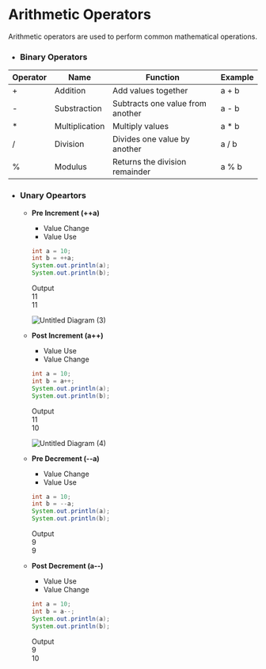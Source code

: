 # Arithmetic Operators

Arithmetic operators are used to perform common mathematical operations.

- ### Binary Operators

| Operator | Name | Function | Example | 
|----------|------|----------|---------|
| + | Addition | Add values together | a + b |
| - | Substraction| Subtracts one value from another| a - b |
| * | Multiplication | Multiply values | a * b |
| / | Division | Divides one value by another | a / b |
| % | Modulus | Returns the division remainder | a % b |

- ### Unary Opeartors

  - **Pre Increment (++a)**
    - Value Change
    - Value Use

  
    ```java
    int a = 10;
    int b = ++a;
    System.out.println(a);
    System.out.println(b);
    ```
    Output  
    11  
    11  
  
    ![Untitled Diagram (3)](https://github.com/Swapnadip2005/Java_DSA_Insider/assets/149895037/1f7309ba-9a3d-440e-bf78-e9a75dede443)


  - **Post Increment (a++)**
    - Value Use
    - Value Change


    ```java
    int a = 10;
    int b = a++;
    System.out.println(a);
    System.out.println(b);
    ```
     Output  
    11  
    10

    ![Untitled Diagram (4)](https://github.com/Swapnadip2005/Java_DSA_Insider/assets/149895037/b2bc3834-22ed-42e3-92c6-b5b62233cbe8)

  - **Pre Decrement (--a)**
    - Value Change
    - Value Use
 
    
    ```java
    int a = 10;
    int b = --a;
    System.out.println(a);
    System.out.println(b);
    ```
    Output  
    9  
    9  

  - **Post Decrement (a--)**
    - Value Use
    - Value Change
 
    
    ```java
    int a = 10;
    int b = a--;
    System.out.println(a);
    System.out.println(b);
    ```
    Output  
    9  
    10  
